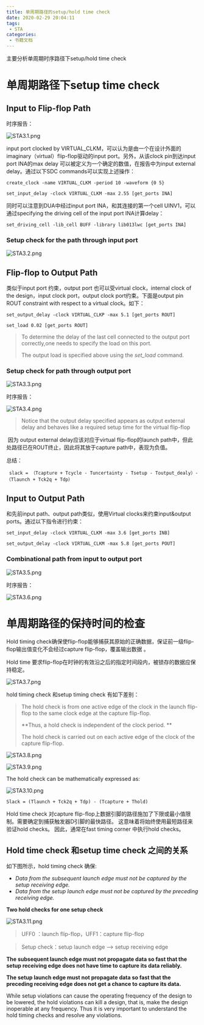 ```yaml
---
title: 单周期路径的setup/hold time check
date: 2020-02-29 20:04:11
tags:
 - STA 
categories:
 - 书籍文档
---
```


主要分析单周期时序路径下setup/hold time check

<!--more-->

# 单周期路径下setup time check

 

## Input to Flip-flop Path

 时序报告：

![STA3.1.png](https://i.loli.net/2020/02/29/dFhK1PumQM674z5.png)





input port clocked by VIRTUAL_CLKM，可以认为是由一个在设计外面的imaginary（virtual）flip-flop驱动的input port。另外，从该clock pin到达input port INA的max delay 可以被定义为一个确定的数值，在报告中为input external delay。通过以下SDC commands可以实现上述操作：

`create_clock -name VIRTUAL_CLKM -period 10 -waveform {0 5}`

`set_input_delay -clock VIRTUAL_CLKM -max 2.55 [get_ports INA]`



 

同时可以注意到DUA中经过input port INA，和其连接的第一个cell UINV1，可以通过specifying the driving cell of the input port INA计算delay：

 

`set_driving_cell -lib_cell BUFF -library lib013lwc [get_ports INA]`

 

 

### Setup check for the path through input port

 

![STA3.2.png](https://i.loli.net/2020/02/29/uyT9sEJf4aIpPFv.png)

 

 

 

## Flip-flop to Output Path

 

类似于input port 约束，output port 也可以受virtual clock，internal clock of the design，input clock port，output clock port约束。下面是output pin ROUT constraint with respect to a virtual clock。如下：

 

`set_output_delay -clock VIRTUAL_CLKP -max 5.1 [get_ports ROUT]`

`set_load 0.02 [get_ports ROUT]`

 

> To determine the delay of the last cell connected to the output port correctly,one needs to specify the load on this port. 
>
> The output load is specified above using the *set_load* command.

 

 

 

### Setup check for path through output port



![STA3.3.png](https://i.loli.net/2020/02/29/WNVHDpCyTtdJ3u5.png)

 

时序报告：

 

![STA3.4.png](https://i.loli.net/2020/02/29/ONaM34jEuR7lVfG.png)

 



 

 

> Notice that the output delay specified appears as output external delay and behaves like a required setup time for the virtual flip-flop

​		因为 output external delay应该对应于virtual flip-flop的launch path中，但此处路径已在ROUT终止，因此将其放于capture path中，表现为负值。

 

总结：

` slack = （Tcapture + Tcycle - Tuncertainty - Tsetup - Toutput_dealy）- （Tlaunch + Tck2q + Tdp）`

 

 

 

## Input to Output Path

 

和先前input path、output path类似，使用Virtual clocks来约束input&output ports。通过以下指令进行约束：

`set_input_delay -clock VIRTUAL_CLKM -max 3.6 [get_ports INB]`

`set_output_delay -clock VIRTUAL_CLKM -max 5.8 [get_ports POUT]`

 

 

 

### Combinational path from input to output port

![STA3.5.png](https://i.loli.net/2020/02/29/HSAJg9DBMGdphuV.png)

 

 



时序报告：



![STA3.6.png](https://i.loli.net/2020/02/29/FJOdvztUEQjZYoC.png)





 

 

# 单周期路径的保持时间的检查

 

Hold timing check确保使flip-flop能够捕获其原始的正确数据，保证前一级flip-flop输出值变化不会经过capture flip-flop，覆盖输出数据 。

Hold time 要求flip-flop在时钟的有效沿之后的指定时间段内，被锁存的数据应保持稳定。

 

![STA3.7.png](https://i.loli.net/2020/02/29/QYsN1Fc2GlKyOdi.png)



 hold timing check 和setup timing check 有如下差别：

 

> The hold check is from one active edge of the clock in the launch flip-flop to the same clock edge at the capture flip-flop.
>
> **Thus, a hold check is independent of the clock period. **
>
> The hold check is carried out on each active edge of the clock of the capture flip-flop.

 

 ![STA3.8.png](https://i.loli.net/2020/02/29/npwRDSoOLria3CF.png)



 ![STA3.9.png](https://i.loli.net/2020/02/29/uQOK72X1WxaHctR.png)



 

The hold check can be mathematically expressed as:

![STA3.10.png](https://i.loli.net/2020/02/29/iHVeXdlkhg1fFEW.png)

`Slack = (Tlaunch + Tck2q + Tdp) - (Tcapture + Thold)`

Hold time check 对capture flip-flop上数据引脚的路径施加了下限或最小值限制。需要确定到捕获触发器D引脚的最快路径。 这意味着将始终使用最短路径来验证hold checks。 因此，通常在fast timing corner 中执行hold checks。

 

## Hold time check 和setup time check 之间的关系

 

如下图所示，hold timing check 确保:

 

- *Data from the subsequent launch edge must not be captured by the setup receiving edge.*
- *Data from the setup launch edge must not be captured by the preceding receiving edge.*

 

 

**Two hold checks for one setup check**

![STA3.11.png](https://i.loli.net/2020/02/29/lRH74hbNPJdvOsn.png)

 

> UFF0 ：launch flip-flop，UFF1：capture flip-flop

> Setup check：setup launch edge --> setup receiving edge

 

 

**The subsequent launch edge must not propagate data so fast that the setup receiving edge does not have time to capture its data reliably.**

**The setup launch edge must not propagate data so fast that the preceding receiving edge does not get a chance to capture its data.**

 

While setup violations can cause the operating frequency of the design to be lowered, the hold violations can kill a design, that is, make the design inoperable at any frequency. Thus it is very important to understand the hold timing checks and resolve any violations.



[^Ref]:  Static Timing Analysis for Nanometer Designs A Practical Approach